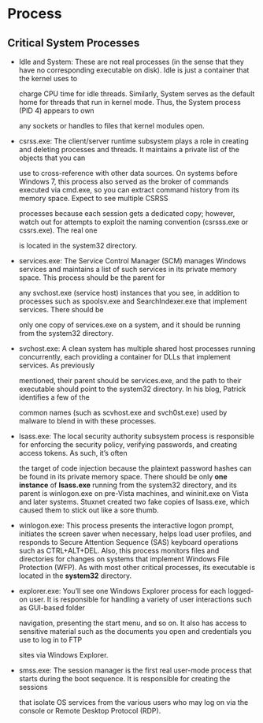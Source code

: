 # Process

## Critical System Processes

* Idle and System: These are not real processes \(in the sense that they have no corresponding executable on disk\). Idle is just a container that the kernel uses to

  charge CPU time for idle threads. Similarly, System serves as the default home for threads that run in kernel mode. Thus, the System process \(PID 4\) appears to own

  any sockets or handles to files that kernel modules open.

* csrss.exe: The client/server runtime subsystem plays a role in creating and deleting processes and threads. It maintains a private list of the objects that you can

  use to cross-reference with other data sources. On systems before Windows 7, this process also served as the broker of commands executed via cmd.exe, so you can extract command history from its memory space. Expect to see multiple CSRSS

  processes because each session gets a dedicated copy; however, watch out for attempts to exploit the naming convention \(csrsss.exe or cssrs.exe\). The real one

  is located in the system32 directory. 

* services.exe: The Service Control Manager \(SCM\) manages Windows services and maintains a list of such services in its private memory space. This process should be the parent for

  any svchost.exe \(service host\) instances that you see, in addition to processes such as spoolsv.exe and SearchIndexer.exe that implement services. There should be

  only one copy of services.exe on a system, and it should be running from the system32 directory.

* svchost.exe: A clean system has multiple shared host processes running concurrently, each providing a container for DLLs that implement services. As previously

  mentioned, their parent should be services.exe, and the path to their executable should point to the system32 directory. In his blog, Patrick identifies a few of the

  common names \(such as scvhost.exe and svch0st.exe\) used by malware to blend in with these processes.

* lsass.exe: The local security authority subsystem process is responsible for enforcing the security policy, verifying passwords, and creating access tokens. As such, it’s often

  the target of code injection because the plaintext password hashes can be found in its private memory space. There should be only **one instance** of **lsass.exe** running from the system32 directory, and its parent is winlogon.exe on pre-Vista machines, and wininit.exe on Vista and later systems. Stuxnet created two fake copies of lsass.exe, which caused them to stick out like a sore thumb.

* winlogon.exe: This process presents the interactive logon prompt, initiates the screen saver when necessary, helps load user profiles, and responds to Secure Attention Sequence \(SAS\) keyboard operations such as CTRL+ALT+DEL. Also, this process monitors files and directories for changes on systems that implement Windows File Protection \(WFP\). As with most other critical processes, its executable is located in the **system32** directory.
* explorer.exe: You’ll see one Windows Explorer process for each logged-on user. It is responsible for handling a variety of user interactions such as GUI-based folder

  navigation, presenting the start menu, and so on. It also has access to sensitive material such as the documents you open and credentials you use to log in to FTP

  sites via Windows Explorer.

* smss.exe: The session manager is the first real user-mode process that starts during the boot sequence. It is responsible for creating the sessions

  that isolate OS services from the various users who may log on via the console or Remote Desktop Protocol \(RDP\).

